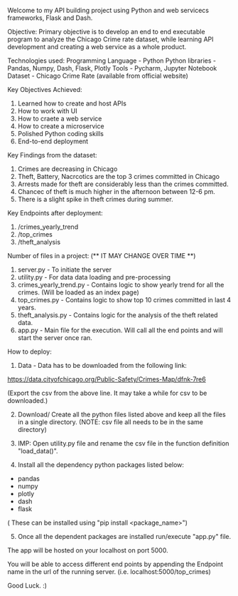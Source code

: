 Welcome to my API building project using Python and web servicecs frameworks, Flask and Dash.

Objective:
Primary objective is to develop an end to end executable program to analyze the Chicago Crime rate dataset, while learning API development and creating a web service as a whole product.

Technologies used:
Programming Language - Python
Python libraries - Pandas, Numpy, Dash, Flask, Plotly
Tools - Pycharm, Jupyter Notebook
Dataset - Chicago Crime Rate (available from official website)

Key Objectives Achieved: 
1) Learned how to create and host APIs
2) How to work with UI
3) How to craete a web service
4) How to create a microservice
5) Polished Python coding skills
6) End-to-end deployment

Key Findings from the dataset:
1) Crimes are decreasing in Chicago
2) Theft, Battery, Nacrcotics are the top 3 crimes committed in Chicago
3) Arrests made for theft are considerably less than the crimes committed.
4) Chancec of theft is much higher in the afternoon between 12-6 pm.
5) There is a slight spike in theft crimes during summer.

Key Endpoints after deployment:
1) /crimes_yearly_trend
2) /top_crimes
3) /theft_analysis

Number of files in a project: (** IT MAY CHANGE OVER TIME **)
1) server.py - To initiate the server
2) utility.py - For data data loading and pre-processing
3) crimes_yearly_trend.py - Contains logic to show yearly trend for all the crimes. (Will be loaded as an index page)
4) top_crimes.py - Contains logic to show top 10 crimes committed in last 4 years.
5) theft_analysis.py - Contains logic for the analysis of the theft related data.
6) app.py - Main file for the execution. Will call all the end points and will start the server once ran.

How to deploy:

1) Data - Data has to be downloaded from the following link:

https://data.cityofchicago.org/Public-Safety/Crimes-Map/dfnk-7re6

(Export the csv from the above line. It may take a while for csv to be downloaded.)

2) Download/ Create all the python files listed above and keep all the files in a single directory. (NOTE: csv file all needs to be in the same directory)

3) IMP: Open utility.py file and rename the csv file in the function definition "load_data()".

4) Install all the dependency python packages listed below:
- pandas
- numpy
- plotly
- dash
- flask

( These can be installed using "pip install <package_name>")

5) Once all the dependent packages are installed run/execute "app.py" file. 

The app will be hosted on your localhost on port 5000. 

You will be able to access different end points by appending the Endpoint name in the url of the running server. (i.e. localhost:5000/top_crimes)


Good Luck. :)
